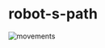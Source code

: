 # robot-s-path
![movements](https://github.com/1HALA1/robot-s-path/assets/128305211/f5fcf905-af74-4ceb-ad0b-b9434aa91e5a)
